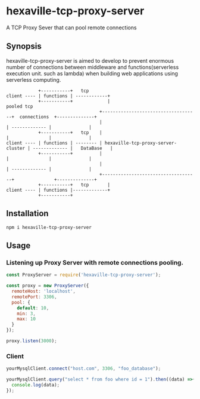 # hexaville-tcp-proxy-server

A TCP Proxy Sever that can pool remote connections

## Synopsis

hexaville-tcp-proxy-server is aimed to develop to prevent enormous number of connections between middleware and functions(serverless
execution unit. such as lambda) when building web applications using serverless computing.


```
            +-----------+   tcp
client ---- | functions | ------------+                            
            +-----------+             |                                    pooled tcp                            
                                   +------------------------------------+  connections  +--------------+
                                   |                                    | ------------- |              |
            +-----------+   tcp    |                                    |               |              | 
client ---- | functions | -------- | hexaville-tcp-proxy-server-cluster | ------------- |   DataBase   |
            +-----------+          |                                    |               |              |
                                   |                                    | ------------- |              |
                                   +------------------------------------+               +--------------+
            +-----------+   tcp       |
client ---- | functions |-------------+
            +-----------+                        
```

## Installation
```
npm i hexaville-tcp-proxy-server
```

## Usage

### Listening up Proxy Server with remote connections pooling.
```js
const ProxyServer = require('hexaville-tcp-proxy-server');

const proxy = new ProxyServer({
  remoteHost: 'localhost',
  remotePort: 3306,
  pool: {
    default: 10,
    min: 3,
    max: 10
  }
});

proxy.listen(3000);
```

### Client
```js
yourMysqlClient.connect("host.com", 3306, "foo_database");

yourMysqlClient.query("select * from foo where id = 1").then((data) =>{
  console.log(data);
});
```
